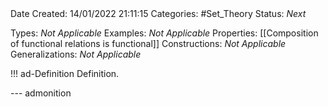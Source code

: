 <br />
<br />

Date Created: 14/01/2022 21:11:15
Categories: #Set_Theory 
Status: _Next_

Types: _Not Applicable_
Examples: _Not Applicable_ 
Properties: [[Composition of functional relations is functional]]
Constructions: _Not Applicable_
Generalizations: _Not Applicable_

!!! ad-Definition Definition.



--- admonition
